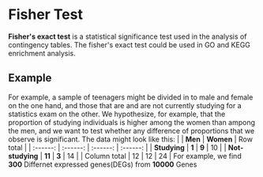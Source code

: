 # Fisher Test #

**Fisher's exact test** is a statistical significance test used in the analysis of contingency tables. The fisher's exact test could be used in GO and KEGG enrichment analysis.

## Example ##
For example, a sample of teenagers might be divided in to male and female on the one hand, and those that are and are not currently studying for a statistics exam on the other. We hypothesize, for example, that the proportion of studying individuals is higher among the women than ampong the men, and we want to test whether any difference of proportions that we observe is significant. The data might look like this:
|  | **Men** | **Women** | Row total |
| :------: | :------: | :------: | :------: |
| **Studying** | **1** | **9** | 10 |
| **Not-studying** | **11** | **3** | 14 |
| Column total | 12 | 12 | 24 |
For example, we find **300** Differnet expressed genes(DEGs) from **10000** Genes
<center>

